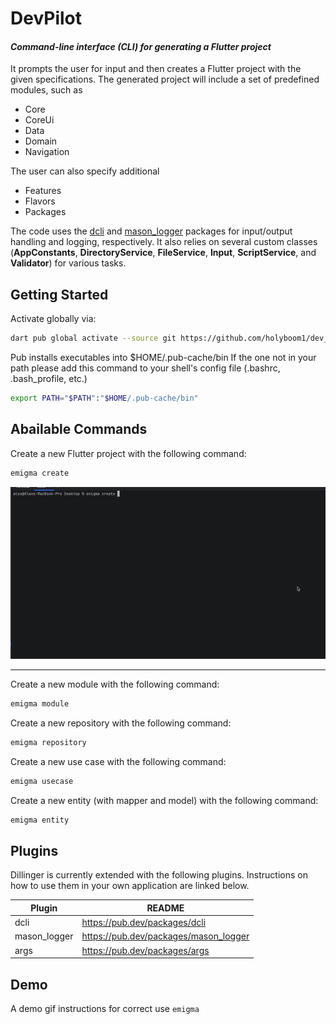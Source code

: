# DevPilot
#### _Command-line interface (CLI) for generating a Flutter project_


It prompts the user for input and then creates a Flutter project with the given specifications. The generated project will include a set of predefined modules, such as
- Core
- CoreUi
- Data
- Domain
- Navigation

The user can also specify additional
- Features
- Flavors
- Packages

The code uses the [dcli](https://pub.dev/packages/dcli) and [mason_logger](https://pub.dev/packages/mason_logger) packages for input/output handling and logging, respectively. It also relies on several custom classes (**AppConstants**, **DirectoryService**, **FileService**, **Input**, **ScriptService**, and **Validator**) for various tasks.

## Getting Started

Activate globally via:
```sh
dart pub global activate --source git https://github.com/holyboom1/dev_pilot.git
```
Pub installs executables into $HOME/.pub-cache/bin
If the one not in your path please add this command to your shell's config file (.bashrc, .bash_profile, etc.)

```sh
export PATH="$PATH":"$HOME/.pub-cache/bin"
```

## Abailable Commands

Create a new Flutter project with the following command:
```sh
emigma create
```
![create_readme.gif](doc%2Freadme%2Fcreate_readme.gif)

______________________________________________
Create a new module with the following command:
```sh
emigma module
```

Create a new repository with the following command:
```sh
emigma repository
```

Create a new use case with the following command:
```sh
emigma usecase
```

Create a new entity (with mapper and model) with the following command:
```sh
emigma entity
```


## Plugins

Dillinger is currently extended with the following plugins.
Instructions on how to use them in your own application are linked below.

| Plugin | README |
| ------ | ------ |
| dcli | https://pub.dev/packages/dcli |
| mason_logger | https://pub.dev/packages/mason_logger |
| args | https://pub.dev/packages/args |


## Demo

A demo gif instructions for correct use  `emigma`
